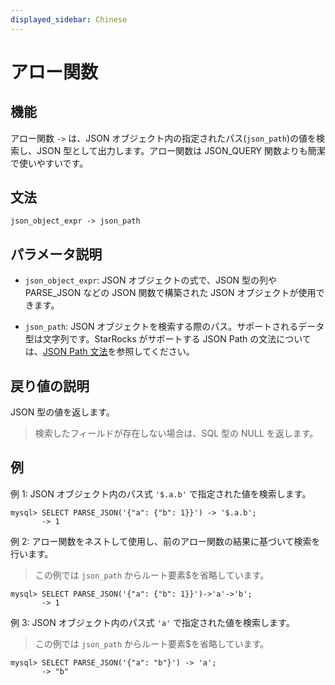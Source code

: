 ```yaml
---
displayed_sidebar: Chinese
---
```


# アロー関数

## 機能

アロー関数 `->` は、JSON オブジェクト内の指定されたパス(`json_path`)の値を検索し、JSON 型として出力します。アロー関数は JSON_QUERY 関数よりも簡潔で使いやすいです。

## 文法

```Plain Text
json_object_expr -> json_path
```

## パラメータ説明

- `json_object_expr`: JSON オブジェクトの式で、JSON 型の列や PARSE_JSON などの JSON 関数で構築された JSON オブジェクトが使用できます。

- `json_path`: JSON オブジェクトを検索する際のパス。サポートされるデータ型は文字列です。StarRocks がサポートする JSON Path の文法については、[JSON Path 文法](../overview-of-json-functions-and-operators.md#json-path)を参照してください。

## 戻り値の説明

JSON 型の値を返します。

> 検索したフィールドが存在しない場合は、SQL 型の NULL を返します。

## 例

例 1: JSON オブジェクト内のパス式 `'$.a.b'` で指定された値を検索します。

```Plain Text
mysql> SELECT PARSE_JSON('{"a": {"b": 1}}') -> '$.a.b';
       -> 1
```

例 2: アロー関数をネストして使用し、前のアロー関数の結果に基づいて検索を行います。

> この例では `json_path` からルート要素$を省略しています。

```Plain Text
mysql> SELECT PARSE_JSON('{"a": {"b": 1}}')->'a'->'b';
       -> 1
```

例 3: JSON オブジェクト内のパス式 `'a'` で指定された値を検索します。

> この例では `json_path` からルート要素$を省略しています。

```Plain Text
mysql> SELECT PARSE_JSON('{"a": "b"}') -> 'a';
       -> "b"
```
